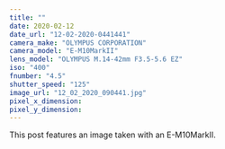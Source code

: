 ```yaml
---
title: ""
date: 2020-02-12
date_url: "12-02-2020-0441441"
camera_make: "OLYMPUS CORPORATION"
camera_model: "E-M10MarkII"
lens_model: "OLYMPUS M.14-42mm F3.5-5.6 EZ"
iso: "400"
fnumber: "4.5"
shutter_speed: "125"
image_url: "12_02_2020_090441.jpg"
pixel_x_dimension: 
pixel_y_dimension: 
---
```


This post features an image taken with an E-M10MarkII.